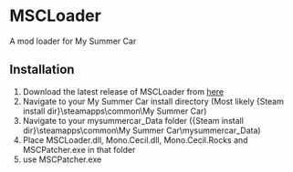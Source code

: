 # MSCLoader
A mod loader for My Summer Car

Installation
------------
1. Download the latest release of MSCLoader from [here](https://github.com/Djoe45/MSCModLoader/releases)
2. Navigate to your My Summer Car install directory (Most likely {Steam install dir}\steamapps\common\My Summer Car)
3. Navigate to your mysummercar_Data folder ({Steam install dir}\steamapps\common\My Summer Car\mysummercar_Data)
4. Place MSCLoader.dll, Mono.Cecil.dll, Mono.Cecil.Rocks and MSCPatcher.exe in that folder
5. use MSCPatcher.exe 